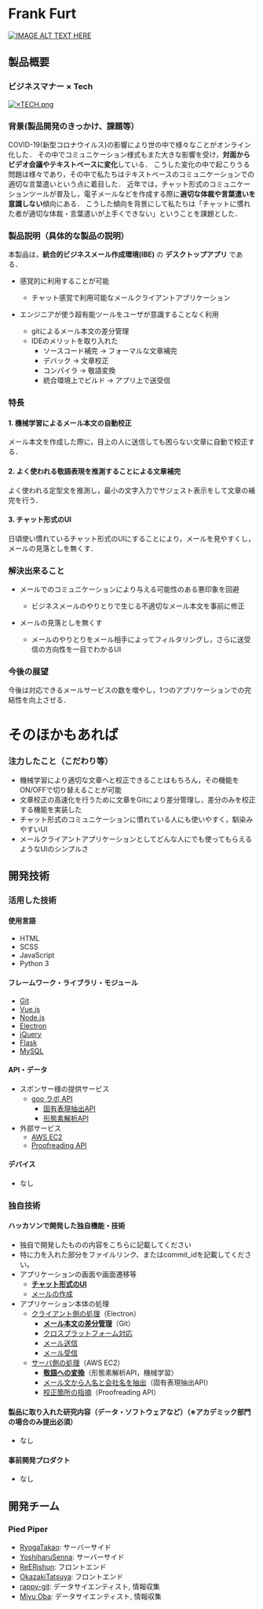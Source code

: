 # Frank Furt

[![IMAGE ALT TEXT HERE](https://github.com/jphacks/C_2002/wiki/images/pop-logo.png)](https://github.com/jphacks/C_2002/wiki/images/pop-logo.png)

## 製品概要

### ビジネスマナー × Tech

[![×TECH.png](https://github.com/jphacks/C_2002/blob/master/%E3%83%97%E3%83%AC%E3%82%BC%E3%83%B3/%C3%97TECH.png?raw=true)](https://github.com/jphacks/C_2002/blob/master/%E3%83%97%E3%83%AC%E3%82%BC%E3%83%B3/%C3%97TECH.png?raw=true)

### 背景(製品開発のきっかけ、課題等）
COVID-19(新型コロナウイルス)の影響により世の中で様々なことがオンライン化した．
その中でコミュニケーション様式もまた大きな影響を受け，**対面からビデオ会議やテキストベースに変化**している．
こうした変化の中で起こりうる問題は様々であり，その中で私たちはテキストベースのコミュニケーションでの適切な言葉遣いという点に着目した．
近年では，チャット形式のコミュニケーションツールが普及し，電子メールなどを作成する際に**適切な体裁や言葉遣いを意識しない**傾向にある．
こうした傾向を背景にして私たちは「チャットに慣れた者が適切な体裁・言葉遣いが上手くできない」ということを課題とした．

### 製品説明（具体的な製品の説明）
本製品は，**統合的ビジネスメール作成環境(IBE)** の **デスクトップアプリ** である．

* 感覚的に利用することが可能
    * チャット感覚で利用可能なメールクライアントアプリケーション

* エンジニアが使う超有能ツールをユーザが意識することなく利用
    * gitによるメール本文の差分管理
    * IDEのメリットを取り入れた
        * ソースコード補完 → フォーマルな文章補完
        * デバック → 文章校正
        * コンパイラ → 敬語変換
        * 統合環境上でビルド → アプリ上で送受信

### 特長

#### 1. **機械学習によるメール本文の自動校正**
メール本文を作成した際に，目上の人に送信しても困らない文章に自動で校正する．

#### 2. **よく使われる敬語表現を推測することによる文章補完**
よく使われる定型文を推測し，最小の文字入力でサジェスト表示をして文章の補完を行う．

#### 3. **チャット形式のUI**
日頃使い慣れているチャット形式のUIにすることにより，メールを見やすくし，メールの見落としを無くす．

### 解決出来ること
* メールでのコミュニケーションにより与える可能性のある悪印象を回避
    * ビジネスメールのやりとりで生じる不適切なメール本文を事前に修正

* メールの見落としを無くす
    * メールのやりとりをメール相手によってフィルタリングし，さらに送受信の方向性を一目でわかるUI

### 今後の展望
今後は対応できるメールサービスの数を増やし，1つのアプリケーションでの完結性を向上させる．

# **そのほかもあれば**

### 注力したこと（こだわり等）
* 機械学習により適切な文章へと校正できることはもちろん，その機能をON/OFFで切り替えることが可能
* 文章校正の高速化を行うために文章をGitにより差分管理し，差分のみを校正する機能を実装した
* チャット形式のコミュニケーションに慣れている人にも使いやすく，馴染みやすいUI
* メールクライアントアプリケーションとしてどんな人にでも使ってもらえるようなUIのシンプルさ

## 開発技術
### 活用した技術

#### 使用言語
* HTML
* SCSS
* JavaScript
* Python 3

#### フレームワーク・ライブラリ・モジュール
* [Git](https://git-scm.com/)
* [Vue.js](https://jp.vuejs.org/index.html)
* [Node.js](https://nodejs.org/ja/)
* [Electron](https://www.electronjs.org/)
* [jQuery](https://jquery.com/)
* [Flask](https://flask.palletsprojects.com/en/1.1.x/)
* [MySQL](https://www.mysql.com/jp/)

#### API・データ
* スポンサー様の提供サービス
    * [goo ラボ API](https://labs.goo.ne.jp/)
        * [固有表現抽出API](https://labs.goo.ne.jp/api/jp/named-entity-extraction/)
        * [形態素解析API](https://labs.goo.ne.jp/api/jp/morphological-analysis/)
* 外部サービス
    * [AWS EC2](https://aws.amazon.com/jp/ec2/?ec2-whats-new.sort-by=item.additionalFields.postDateTime&ec2-whats-new.sort-order=desc)
    * [Proofreading API](https://a3rt.recruit-tech.co.jp/product/proofreadingAPI/)

#### デバイス
* なし

### 独自技術
#### ハッカソンで開発した独自機能・技術
* 独自で開発したものの内容をこちらに記載してください
* 特に力を入れた部分をファイルリンク、またはcommit_idを記載してください。
* アプリケーションの画面や画面遷移等
    * **[チャット形式のUI](https://github.com/jphacks/C_2002/blob/master/front/src/renderer/components/columns/ChatTree.vue)**
    * [メールの作成](https://github.com/jphacks/C_2002/blob/master/front/src/renderer/components/columns/MailEditer.vue)
* アプリケーション本体の処理
    * [クライアント側の処理](https://github.com/jphacks/C_2002/tree/master/front/src)（Electron）
        * **[メール本文の差分管理](https://github.com/jphacks/C_2002/blob/master/front/src/renderer/utils/NodeGit.js)**（Git）
        * [クロスプラットフォーム対応](https://github.com/jphacks/C_2002/blob/master/front/src/renderer/utils/OS.js)
        * [メール送信](https://github.com/jphacks/C_2002/blob/master/front/src/renderer/utils/MailSend.js)
        * [メール受信](https://github.com/jphacks/C_2002/blob/master/front/src/renderer/utils/MailReceive.js)
    * [サーバ側の処理](https://github.com/jphacks/C_2002/blob/master/server/server.py)（AWS EC2）
        * **[敬語への変換](https://github.com/jphacks/C_2002/blob/master/server/FunctionTest/NewHonorificsConvert.py)**（形態素解析API，機械学習）
        * [メール文から人名と会社名を抽出](https://github.com/jphacks/C_2002/blob/master/server/FunctionTest/ExtractProperNoun.py)（固有表現抽出API）
        * [校正箇所の指摘](https://github.com/jphacks/C_2002/blob/master/server/FunctionTest/Proofreading_RECRUIT.py)（Proofreading API）

#### 製品に取り入れた研究内容（データ・ソフトウェアなど）（※アカデミック部門の場合のみ提出必須）
* なし

#### 事前開発プロダクト
* なし


## 開発チーム
### Pied Piper

* [RyogaTakao](https://github.com/RyogaTakao): サーバーサイド
* [YoshiharuSenna](https://github.com/YoshiharuSenna): サーバーサイド
* [ReERishun](https://github.com/ree-rishun): フロントエンド
* [OkazakiTatsuya](https://github.com/TatsuyaOkazaki324): フロントエンド
* [rappy-git](https://github.com/rappy-git): データサイエンティスト, 情報収集
* [Miyu Oba](https://github.com/mlieynua): データサイエンティスト, 情報収集

